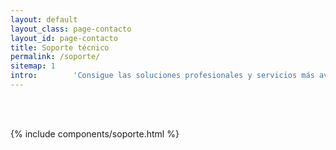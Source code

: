 ```yaml
---
layout: default
layout_class: page-contacto   
layout_id: page-contacto   
title: Soporte técnico
permalink: /soporte/
sitemap: 1
intro:        'Consigue las soluciones profesionales y servicios más avanzados. Resolveremos tus cuestiones de forma personalizada. '
---
```

<br><br>
<!-- Soporte Section -->
{% include components/soporte.html %}
<!-- /Soporte Section -->

